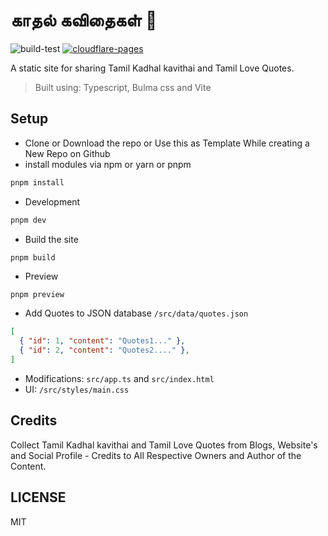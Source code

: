 # காதல் கவிதைகள் 💚  

![build-test](https://github.com/sanwebinfo/preact-kadhal-kavithai/workflows/build-test/badge.svg) [![cloudflare-pages](https://github.com/sanwebinfo/preact-kadhal-kavithai/actions/workflows/deploy.yml/badge.svg)](https://github.com/sanwebinfo/preact-kadhal-kavithai/actions/workflows/deploy.yml)  

A static site for sharing Tamil Kadhal kavithai and Tamil Love Quotes.  

> Built using: Typescript, Bulma css and Vite  

## Setup

- Clone or Download the repo or Use this as Template While creating a New Repo on Github
- install modules via npm or yarn or pnpm

```sh
pnpm install
```

- Development

```sh
pnpm dev
```

- Build the site

```pnpm
pnpm build
```

- Preview

```sh
pnpm preview
```

- Add Quotes to JSON database `/src/data/quotes.json`

```json
[
  { "id": 1, "content": "Quotes1..." },
  { "id": 2, "content": "Quotes2...." },
]
```

- Modifications: `src/app.ts` and `src/index.html`
- UI: `/src/styles/main.css`  

## Credits

Collect Tamil Kadhal kavithai and Tamil Love Quotes from Blogs, Website's and Social Profile - Credits to All Respective Owners and Author of the Content.  

## LICENSE

MIT
